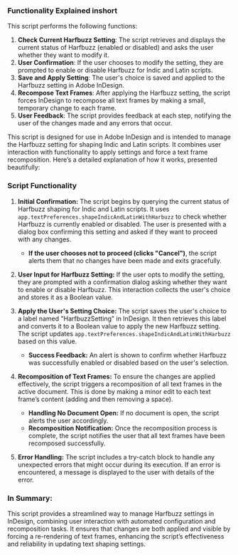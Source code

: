### Functionality Explained inshort

This script performs the following functions:
1. **Check Current Harfbuzz Setting**: The script retrieves and displays the current status of Harfbuzz (enabled or disabled) and asks the user whether they want to modify it.
2. **User Confirmation**: If the user chooses to modify the setting, they are prompted to enable or disable Harfbuzz for Indic and Latin scripts.
3. **Save and Apply Setting**: The user's choice is saved and applied to the Harfbuzz setting in Adobe InDesign.
4. **Recompose Text Frames**: After applying the Harfbuzz setting, the script forces InDesign to recompose all text frames by making a small, temporary change to each frame.
5. **User Feedback**: The script provides feedback at each step, notifying the user of the changes made and any errors that occur.




This script is designed for use in Adobe InDesign and is intended to manage the Harfbuzz setting for shaping Indic and Latin scripts. It combines user interaction with functionality to apply settings and force a text frame recomposition. Here’s a detailed explanation of how it works, presented beautifully:

### **Script Functionality**

1. **Initial Confirmation:**
   The script begins by querying the current status of Harfbuzz shaping for Indic and Latin scripts. It uses `app.textPreferences.shapeIndicAndLatinWithHarbuzz` to check whether Harfbuzz is currently enabled or disabled. The user is presented with a dialog box confirming this setting and asked if they want to proceed with any changes.

   - **If the user chooses not to proceed (clicks "Cancel")**, the script alerts them that no changes have been made and exits gracefully.

2. **User Input for Harfbuzz Setting:**
   If the user opts to modify the setting, they are prompted with a confirmation dialog asking whether they want to enable or disable Harfbuzz. This interaction collects the user's choice and stores it as a Boolean value.

3. **Apply the User's Setting Choice:**
   The script saves the user's choice to a label named "HarfbuzzSetting" in InDesign. It then retrieves this label and converts it to a Boolean value to apply the new Harfbuzz setting. The script updates `app.textPreferences.shapeIndicAndLatinWithHarbuzz` based on this value.

   - **Success Feedback:** An alert is shown to confirm whether Harfbuzz was successfully enabled or disabled based on the user's selection.

4. **Recomposition of Text Frames:**
   To ensure the changes are applied effectively, the script triggers a recomposition of all text frames in the active document. This is done by making a minor edit to each text frame’s content (adding and then removing a space).

   - **Handling No Document Open:** If no document is open, the script alerts the user accordingly.
   - **Recomposition Notification:** Once the recomposition process is complete, the script notifies the user that all text frames have been recomposed successfully.

5. **Error Handling:**
   The script includes a try-catch block to handle any unexpected errors that might occur during its execution. If an error is encountered, a message is displayed to the user with details of the error.

### **In Summary:**

This script provides a streamlined way to manage Harfbuzz settings in InDesign, combining user interaction with automated configuration and recomposition tasks. It ensures that changes are both applied and visible by forcing a re-rendering of text frames, enhancing the script’s effectiveness and reliability in updating text shaping settings.
